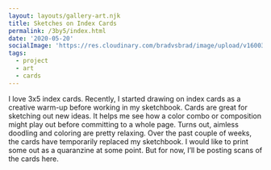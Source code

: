 ```yaml
---
layout: layouts/gallery-art.njk
title: Sketches on Index Cards
permalink: /3by5/index.html
date: '2020-05-20'
socialImage: 'https://res.cloudinary.com/bradvsbrad/image/upload/v1600378750/posts/feat-3by5.jpg'
tags:
  - project
  - art
  - cards
---
```


I love 3x5 index cards. Recently, I started drawing on index cards as a creative warm-up before working in my sketchbook. Cards are great for sketching out new ideas. It helps me see how a color combo or composition might play out before committing to a whole page. Turns out, aimless doodling and coloring are pretty relaxing. Over the past couple of weeks, the cards have temporarily replaced my sketchbook. I would like to print some out as a quaranzine at some point. But for now, I’ll be posting scans of the cards here.
